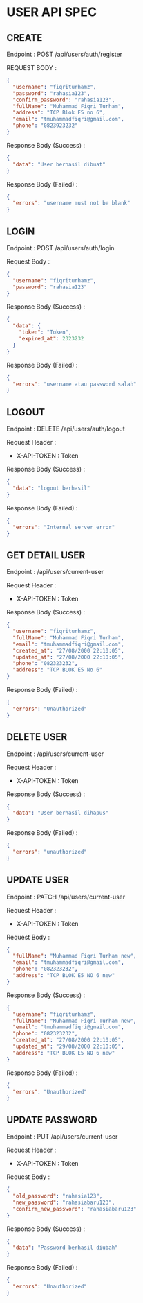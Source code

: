 # USER API SPEC

## CREATE

Endpoint :  POST /api/users/auth/register

REQUEST BODY :

```json
{
  "username": "fiqriturhamz",
  "password": "rahasia123",
  "confirm_password": "rahasia123",
  "fullName": "Muhammad Fiqri Turham",
  "address": "TCP Blok E5 no 6",
  "email": "tmuhammadfiqri@gmail.com",
  "phone": "0823923232"
}
```

Response Body (Success) :

```json
{
  "data": "User berhasil dibuat"
}
```

Response Body (Failed) :

```json
{
  "errors": "username must not be blank"
}
```

## LOGIN

Endpoint : POST /api/users/auth/login

Request Body :

```json
{
  "username": "fiqriturhamz",
  "password": "rahasia123"
}
```

Response Body (Success) :

```json
{
  "data": {
    "token": "Token",
    "expired_at": 2323232
  }
}
```

Response Body (Failed) :

```json
{
  "errors": "username atau password salah"
}
```

## LOGOUT

Endpoint : DELETE /api/users/auth/logout

Request Header :

- X-API-TOKEN : Token

Response Body (Success) :

```json
{
  "data": "logout berhasil"
}
```

Response Body (Failed) :

```json
{
  "errors": "Internal server error"
}
```

## GET DETAIL USER

Endpoint : /api/users/current-user

Request Header :

- X-API-TOKEN : Token

Response Body (Success) :

```json
{
  "username": "fiqriturhamz",
  "fullName": "Muhammad Fiqri Turham",
  "email": "tmuhammadfiqri@gmail.com",
  "created_at": "27/08/2000 22:10:05",
  "updated_at": "27/08/2000 22:10:05",
  "phone": "082323232",
  "address": "TCP BLOK E5 No 6"
}
```

Response Body (Failed) :

```json
{
  "errors": "Unauthorized"
}
```

## DELETE USER

Endpoint : /api/users/current-user

Request Header :

- X-API-TOKEN : Token

Response Body (Success) :

```json
{
  "data": "User berhasil dihapus"
}

```

Response Body (Failed) :

```json
{
  "errors": "unauthorized"
}
```

## UPDATE USER

Endpoint : PATCH /api/users/current-user

Request Header :

- X-API-TOKEN : Token

Request Body :

```json
{
  "fullName": "Muhammad Fiqri Turham new",
  "email": "tmuhammadfiqri@gmail.com",
  "phone": "082323232",
  "address": "TCP BLOK E5 NO 6 new"
}
```

Response Body (Success) :

```json
{
  "username": "fiqriturhamz",
  "fullName": "Muhammad Fiqri Turham new",
  "email": "tmuhammadfiqri@gmail.com",
  "phone": "082323232",
  "created_at": "27/08/2000 22:10:05",
  "updated_at": "29/08/2000 22:10:05",
  "address": "TCP BLOK E5 NO 6 new"
}
```

Response Body (Failed) :

```json
{
  "errors": "Unauthorized"
}
```

## UPDATE PASSWORD

Endpoint : PUT /api/users/current-user

Request Header :

- X-API-TOKEN : Token

Request Body :

```json
{
  "old_password": "rahasia123",
  "new_password": "rahasiabaru123",
  "confirm_new_password": "rahasiabaru123"
}
```

Response Body (Success) :

```json
{
  "data": "Password berhasil diubah"
}
```

Response Body (Failed) :

```json
{
  "errors": "Unauthorized"
}
```



